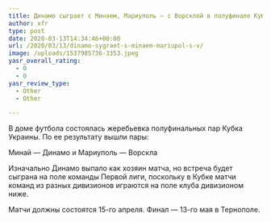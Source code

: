 ```yaml
---
title: Динамо сыграет с Минаем, Мариуполь — с Ворсклой в полуфинале Кубка Украины
author: xfr
type: post
date: 2020-03-13T14:34:46+00:00
url: /2020/03/13/dinamo-sygraet-s-minaem-mariupol-s-v/
image: /uploads/1537985736-3353.jpeg
yasr_overall_rating:
  - 0
  - 0
yasr_review_type:
  - Other
  - Other

---
```

В доме футбола состоялась жеребьевка полуфинальных пар Кубка Украины. По ее результату вышли пары:

Минай &#8212; Динамо и Мариуполь &#8212; Ворскла

Изначально Динамо выпало как хозяин матча, но встреча будет сыграна на поле команды Первой лиги, поскольку в Кубке матчи команд из разных дивизионов играются на поле клуба дивизионом ниже.

Матчи должны состоятся 15-го апреля. Финал &#8212; 13-го мая в Тернополе.